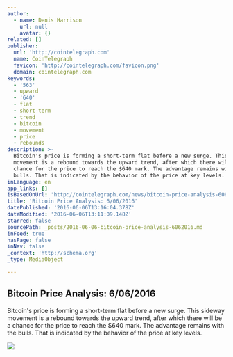 ```yaml
---
author:
  - name: Denis Harrison
    url: null
    avatar: {}
related: []
publisher:
  url: 'http://cointelegraph.com'
  name: CoinTelegraph
  favicon: 'http://cointelegraph.com/favicon.png'
  domain: cointelegraph.com
keywords:
  - '563'
  - upward
  - '640'
  - flat
  - short-term
  - trend
  - bitcoin
  - movement
  - price
  - rebounds
description: >-
  Bitcoin's price is forming a short-term flat before a new surge. This sideway
  movement is a rebound towards the upward trend, after which there will be a
  chance for the price to reach the $640 mark. The advantage remains with the
  bulls. That is indicated by the behavior of the price at key levels.
inLanguage: en
app_links: []
isBasedOnUrl: 'http://cointelegraph.com/news/bitcoin-price-analysis-6062016'
title: 'Bitcoin Price Analysis: 6/06/2016'
datePublished: '2016-06-06T13:16:04.378Z'
dateModified: '2016-06-06T13:11:09.148Z'
starred: false
sourcePath: _posts/2016-06-06-bitcoin-price-analysis-6062016.md
inFeed: true
hasPage: false
inNav: false
_context: 'http://schema.org'
_type: MediaObject

---
```

<article style=""><h1>Bitcoin Price Analysis: 6/06/2016</h1><p>Bitcoin's price is forming a short-term flat before a new surge. This sideway movement is a rebound towards the upward trend, after which there will be a chance for the price to reach the $640 mark. The advantage remains with the bulls. That is indicated by the behavior of the price at key levels.</p><img src="https://lh6.googleusercontent.com/EL0wLHuzXF9BiUaPyOD52uQ2E6z5MEm_rLYwudm-Wx65-61DyuzqpspJhPuaVJkkCaPQMEfMwOsvPL709rAaNV8VY3cG27wCTxFTGW_O_FXRjqpyQdyoG5EZ9JYbVhlduOlISUYa" /></article>